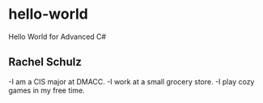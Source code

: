 # hello-world
Hello World for Advanced C#

## Rachel Schulz
-I am a CIS major at DMACC.
-I work at a small grocery store.
-I play cozy games in my free time.

